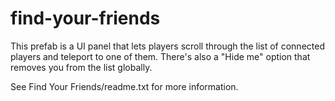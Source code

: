 # find-your-friends

This prefab is a UI panel that lets players scroll through the list of connected players and teleport to one of them. There's also a "Hide me" option that removes you from the list globally.

See Find Your Friends/readme.txt for more information.